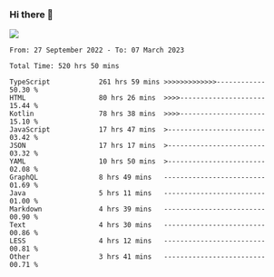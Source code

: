 ### Hi there 👋

<!--<a href="https://github.com/search?o=desc&q=author%3Abushiyi&s=committer-date&type=Commits">-->
<!--    <img align="center" height = "178" src="https://github-readme-stats.vercel.app/api?username=bushiyi&count_private=true&show_icons=true&theme=noctis_minimus&hide=contribs&include_all_commits=true" />-->
<!--</a>-->
<!--<a href="https://github.com/bushiyi?tab=repositories">-->
<!--    <img align="center" height = "178" src="https://github-readme-stats.vercel.app/api/top-langs/?username=bushiyi&count_private=true&theme=noctis_minimus" />-->
<!--</a>-->
 
<!-- [![Ashutosh's github activity graph](https://activity-graph.herokuapp.com/graph?username=bushiyi&theme=react&bg_color=1B2932&point=698B69&line=698B69)](https://github.com/ashutosh00710/github-readme-activity-graph)
 -->


![](https://raw.githubusercontent.com/bushiyi/bushiyi/master/assets/github-contribution-grid-snake.svg)

<!--START_SECTION:waka-->

```text
From: 27 September 2022 - To: 07 March 2023

Total Time: 520 hrs 50 mins

TypeScript            261 hrs 59 mins >>>>>>>>>>>>>------------   50.30 %
HTML                  80 hrs 26 mins  >>>>---------------------   15.44 %
Kotlin                78 hrs 38 mins  >>>>---------------------   15.10 %
JavaScript            17 hrs 47 mins  >------------------------   03.42 %
JSON                  17 hrs 17 mins  >------------------------   03.32 %
YAML                  10 hrs 50 mins  >------------------------   02.08 %
GraphQL               8 hrs 49 mins   -------------------------   01.69 %
Java                  5 hrs 11 mins   -------------------------   01.00 %
Markdown              4 hrs 39 mins   -------------------------   00.90 %
Text                  4 hrs 30 mins   -------------------------   00.86 %
LESS                  4 hrs 12 mins   -------------------------   00.81 %
Other                 3 hrs 41 mins   -------------------------   00.71 %
```

<!--END_SECTION:waka-->


